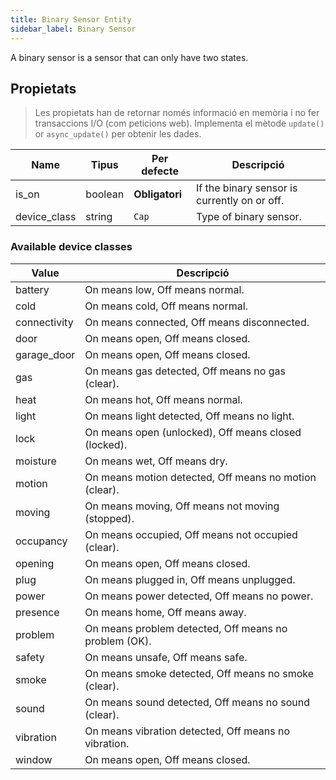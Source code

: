 ```yaml
---
title: Binary Sensor Entity
sidebar_label: Binary Sensor
---
```


A binary sensor is a sensor that can only have two states.

## Propietats

> Les propietats han de retornar només informació en memòria i no fer transaccions I/O (com peticions web). Implementa el mètode `update()` or `async_update()` per obtenir les dades.

| Name         | Tipus   | Per defecte    | Descripció                                   |
| ------------ | ------- | -------------- | -------------------------------------------- |
| is_on        | boolean | **Obligatori** | If the binary sensor is currently on or off. |
| device_class | string  | `Cap`          | Type of binary sensor.                       |

### Available device classes

| Value        | Descripció                                             |
| ------------ | ------------------------------------------------------ |
| battery      | On means low, Off means normal.                        |
| cold         | On means cold, Off means normal.                       |
| connectivity | On means connected, Off means disconnected.            |
| door         | On means open, Off means closed.                       |
| garage_door  | On means open, Off means closed.                       |
| gas          | On means gas detected, Off means no gas (clear).       |
| heat         | On means hot, Off means normal.                        |
| light        | On means light detected, Off means no light.           |
| lock         | On means open (unlocked), Off means closed (locked).   |
| moisture     | On means wet, Off means dry.                           |
| motion       | On means motion detected, Off means no motion (clear). |
| moving       | On means moving, Off means not moving (stopped).       |
| occupancy    | On means occupied, Off means not occupied (clear).     |
| opening      | On means open, Off means closed.                       |
| plug         | On means plugged in, Off means unplugged.              |
| power        | On means power detected, Off means no power.           |
| presence     | On means home, Off means away.                         |
| problem      | On means problem detected, Off means no problem (OK).  |
| safety       | On means unsafe, Off means safe.                       |
| smoke        | On means smoke detected, Off means no smoke (clear).   |
| sound        | On means sound detected, Off means no sound (clear).   |
| vibration    | On means vibration detected, Off means no vibration.   |
| window       | On means open, Off means closed.                       |